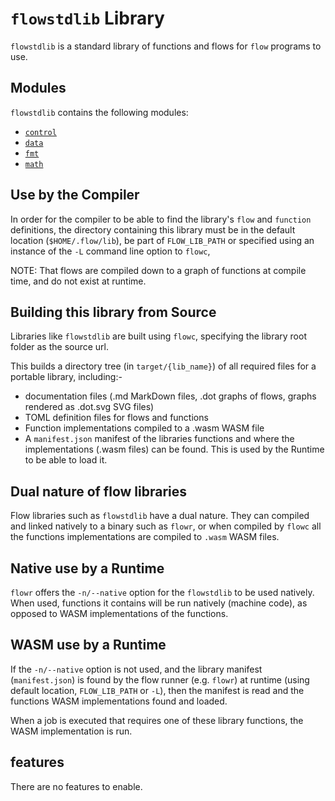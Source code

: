 # `flowstdlib` Library

`flowstdlib` is a standard library of functions and flows for `flow` programs to use.

## Modules
`flowstdlib` contains the following modules:
* [`control`](src/control/control.md)
* [`data`](src/data/data.md)
* [`fmt`](src/fmt/fmt.md)
* [`math`](src/math/math.md)

## Use by the Compiler
In order for the compiler to be able to find the library's `flow` and `function` definitions, the directory containing
this library must be in the default location (`$HOME/.flow/lib`), be part of `FLOW_LIB_PATH` or specified using an 
instance of the `-L` command line option to `flowc`,

NOTE: That flows are compiled down to a graph of functions at compile time, and do not exist at runtime.

## Building this library from Source
Libraries like `flowstdlib` are built using `flowc`, specifying the library root folder as the source url.

This builds a directory tree (in `target/{lib_name}`) of all required files for a portable library, including:-
* documentation files (.md MarkDown files, .dot graphs of flows, graphs rendered as .dot.svg SVG files)
* TOML definition files for flows and functions
* Function implementations compiled to a .wasm WASM file
* A `manifest.json` manifest of the libraries functions and where the implementations (.wasm files) can be found.
  This is used by the Runtime to be able to load it.

## Dual nature of flow libraries
Flow libraries such as `flowstdlib` have a dual nature. They can compiled and linked natively to a binary such
as `flowr`, or when compiled by `flowc` all the functions implementations are compiled to
`.wasm` WASM files.

## Native use by a Runtime
`flowr` offers the `-n/--native` option for the `flowstdlib` to be used natively. When used, functions it
contains will be run natively (machine code), as opposed to WASM implementations of the functions.

## WASM use by a Runtime
If the `-n/--native` option is not used, and the library manifest (`manifest.json`) is found by the flow
runner (e.g. `flowr`) at runtime (using default location, `FLOW_LIB_PATH` or `-L`), then the manifest is read and 
the functions WASM implementations found and loaded.

When a job is executed that requires one of these library functions, the WASM implementation is run.

## features
There are no features to enable.